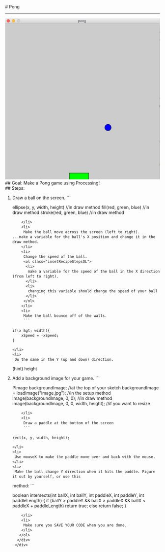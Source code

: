 
 <div id="recipeLeftColumn">
  # Pong
  <hr/>
  <img src="./pong.png"/>
  <div id="recipeGoal">
   ## Goal:
   Make a Pong game using Processing!
  </div>
 </div>
 <div id="recipeRightColumn">
  <div id="recipeSteps">
   ## Steps:
   <ol id="stepList">
    <li>
     Draw a ball on the screen.
     ```

ellipse(x, y, width, height) //in draw method
fill(red, green, blue) //in draw method
stroke(red, green, blue) //in draw method

```
    </li>
    <li>
     Make the ball move across the screen (left to right).
...make a variable for the ball's X position and change it in the draw method.
    </li>
    <li>
     Change the speed of the ball.
     <ol class="insetRecipeStepsOL">
      <li>
       make a variable for the speed of the ball in the X direction (from left to right).
      </li>
      <li>
       changing this variable should change the speed of your ball
      </li>
     </ol>
    </li>
    <li>
     Make the ball bounce off of the walls.
     ```

if(x &gt; width){
    xSpeed = -xSpeed;
}

```
    </li>
    <li>
     Do the same in the Y (up and down) direction.
(hint) height
    </li>
    <li>
     Add a background image for your game.
     ```

PImage backgroundImage; //at the top of your sketch
backgroundImage = loadImage("image.jpg"); //in the setup method
image(backgroundImage, 0, 0); //in draw method
image(backgroundImage, 0, 0, width, height); //if you want to resize

```
    </li>
    <li>
     Draw a paddle at the bottom of the screen
     ```

rect(x, y, width, height);

```
    </li>
    <li>
     Use mouseX to make the paddle move over and back with the mouse.
    </li>
    <li>
     Make the ball change Y direction when it hits the paddle. Figure it out by yourself, or use this
method:
     ```

boolean intersects(int ballX, int ballY, int paddleX, int paddleY,
int paddleLength) {
    if (ballY &gt; paddleY &amp;&amp; ballX &gt; paddleX &amp;&amp; ballX &lt; paddleX + paddleLength)
        return true;
    else
        return false;
}

```
    </li>
    <li>
     Make sure you SAVE YOUR CODE when you are done.
    </li>
   </ol>
  </div>
 </div>

